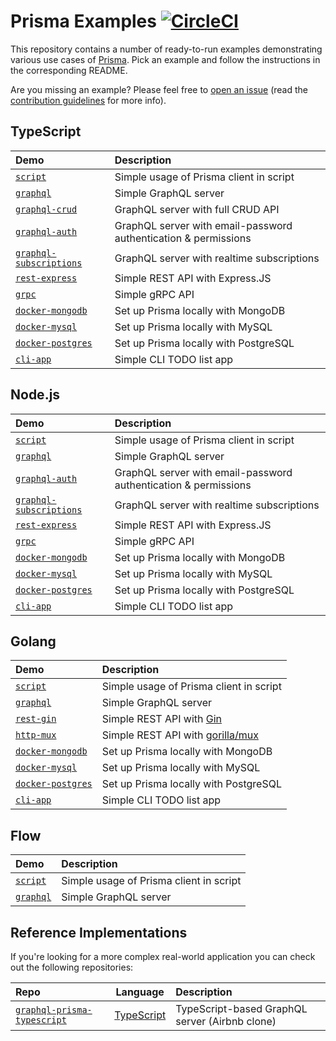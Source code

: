 # Prisma Examples [![CircleCI](https://circleci.com/gh/prisma/prisma-examples.svg?style=shield)](https://circleci.com/gh/prisma/prisma-examples)

This repository contains a number of ready-to-run examples demonstrating various use cases of [Prisma](https://www.prisma.io). Pick an example and follow the instructions in the corresponding README.

Are you missing an example? Please feel free to [open an issue](https://github.com/prisma/prisma-examples/issues/new) (read the [contribution guidelines](./CONTRIBUTING.md) for more info).

<!-- Please keep the absolute URLs so it's easier to copy&paste to prisma/prisma/README.md  -->

## TypeScript

| Demo | Description |
|:------|:----------|
| [`script`](https://github.com/prisma/prisma-examples/tree/master/typescript/script) | Simple usage of Prisma client in script |
| [`graphql`](https://github.com/prisma/prisma-examples/tree/master/typescript/graphql) | Simple GraphQL server |
| [`graphql-crud`](https://github.com/prisma/prisma-examples/tree/master/typescript/graphql-crud) | GraphQL server with full CRUD API |
| [`graphql-auth`](https://github.com/prisma/prisma-examples/tree/master/typescript/graphql-auth) | GraphQL server with email-password authentication & permissions |
| [`graphql-subscriptions`](https://github.com/prisma/prisma-examples/tree/master/typescript/graphql-subscriptions) | GraphQL server with realtime subscriptions |
| [`rest-express`](https://github.com/prisma/prisma-examples/tree/master/typescript/rest-express) | Simple REST API with Express.JS |
| [`grpc`](https://github.com/prisma/prisma-examples/tree/master/typescript/grpc) | Simple gRPC API |
| [`docker-mongodb`](https://github.com/prisma/prisma-examples/tree/master/typescript/docker-mongodb) | Set up Prisma locally with MongoDB |
| [`docker-mysql`](https://github.com/prisma/prisma-examples/tree/master/typescript/docker-mysql) | Set up Prisma locally with MySQL |
| [`docker-postgres`](https://github.com/prisma/prisma-examples/tree/master/typescript/docker-postgres) | Set up Prisma locally with PostgreSQL |
| [`cli-app`](https://github.com/prisma/prisma-examples/tree/master/typescript/cli-app) | Simple CLI TODO list app |

## Node.js

| Demo | Description |
|:------|:----------|
| [`script`](https://github.com/prisma/prisma-examples/tree/master/node/script) | Simple usage of Prisma client in script |
| [`graphql`](https://github.com/prisma/prisma-examples/tree/master/node/graphql) | Simple GraphQL server |
| [`graphql-auth`](https://github.com/prisma/prisma-examples/tree/master/node/graphql-auth) | GraphQL server with email-password authentication & permissions |
| [`graphql-subscriptions`](https://github.com/prisma/prisma-examples/tree/master/node/graphql-subscriptions) | GraphQL server with realtime subscriptions |
| [`rest-express`](https://github.com/prisma/prisma-examples/tree/master/node/rest-express) | Simple REST API with Express.JS |
| [`grpc`](https://github.com/prisma/prisma-examples/tree/master/node/grpc) | Simple gRPC API |
| [`docker-mongodb`](https://github.com/prisma/prisma-examples/tree/master/node/docker-mongodb) | Set up Prisma locally with MongoDB |
| [`docker-mysql`](https://github.com/prisma/prisma-examples/tree/master/node/docker-mysql) | Set up Prisma locally with MySQL |
| [`docker-postgres`](https://github.com/prisma/prisma-examples/tree/master/node/docker-postgres) | Set up Prisma locally with PostgreSQL |
| [`cli-app`](https://github.com/prisma/prisma-examples/tree/master/node/cli-app) | Simple CLI TODO list app |


## Golang

| Demo | Description |
|:------|:----------|
| [`script`](https://github.com/prisma/prisma-examples/tree/master/go/script) | Simple usage of Prisma client in script |
| [`graphql`](https://github.com/prisma/prisma-examples/tree/master/go/graphql) | Simple GraphQL server |
| [`rest-gin`](https://github.com/prisma/prisma-examples/tree/master/go/rest-gin) | Simple REST API with [Gin](https://github.com/gin-gonic/gin) |
| [`http-mux`](https://github.com/prisma/prisma-examples/tree/master/go/http-mux) | Simple REST API with [gorilla/mux](https://github.com/gorilla/mux) |
| [`docker-mongodb`](https://github.com/prisma/prisma-examples/tree/master/go/docker-mongodb) | Set up Prisma locally with MongoDB |
| [`docker-mysql`](https://github.com/prisma/prisma-examples/tree/master/go/docker-mysql) | Set up Prisma locally with MySQL |
| [`docker-postgres`](https://github.com/prisma/prisma-examples/tree/master/go/docker-postgres) | Set up Prisma locally with PostgreSQL |
| [`cli-app`](https://github.com/prisma/prisma-examples/tree/master/go/cli-app) | Simple CLI TODO list app |

## Flow

| Demo | Description |
|:------|:----------|
| [`script`](https://github.com/prisma/prisma-examples/tree/master/flow/script) | Simple usage of Prisma client in script |
| [`graphql`](https://github.com/prisma/prisma-examples/tree/master/flow/graphql) | Simple GraphQL server |


## Reference Implementations

If you're looking for a more complex real-world application you can check out the following repositories:

| Repo | Language | Description |
|:-----|:--------:|:-------------|
| [`graphql-prisma-typescript`](https://github.com/prisma/graphql-prisma-typescript) | [TypeScript](https://www.typescriptlang.org/) | TypeScript-based GraphQL server (Airbnb clone)  |
